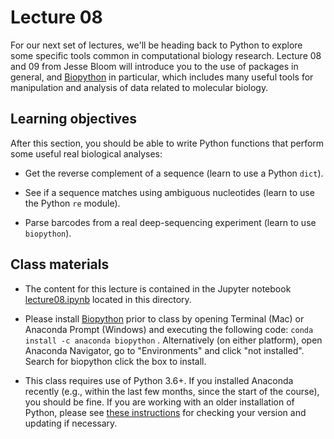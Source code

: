 # Lecture 08

For our next set of lectures, we'll be heading back to Python to explore some specific tools common in computational biology research. Lecture 08 and 09 from Jesse Bloom will introduce you to the use of packages in general, and [Biopython](https://biopython.org) in particular, which includes many useful tools for manipulation and analysis of data related to molecular biology.

## Learning objectives

After this section, you should be able to write Python functions that perform some useful real biological analyses:

- Get the reverse complement of a sequence (learn to use a Python `dict`).

- See if a sequence matches using ambiguous nucleotides (learn to use the Python `re` module).

- Parse barcodes from a real deep-sequencing experiment (learn to use `biopython`).

## Class materials

- The content for this lecture is contained in the Jupyter notebook [lecture08.ipynb](lecture08.ipynb) located in this directory.

- Please install [Biopython](https://anaconda.org/anaconda/biopython) prior to class by opening Terminal (Mac) or Anaconda Prompt (Windows) and executing the following code: `conda install -c anaconda biopython` . Alternatively (on either platform), open Anaconda Navigator, go to "Environments" and click "not installed". Search for biopython click the box to install.

- This class requires use of Python 3.6+. If you installed Anaconda recently (e.g., within the last few months, since the start of the course), you should be fine. If you are working with an older installation of Python, please see [these instructions](https://docs.conda.io/projects/conda/en/latest/user-guide/tasks/manage-python.html#updating-or-upgrading-python) for checking your version and updating if necessary.
